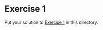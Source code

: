 # Exercise 1

Put your solution to
[Exercise 1](https://comp1721.info/exercises/01/) in this directory.
